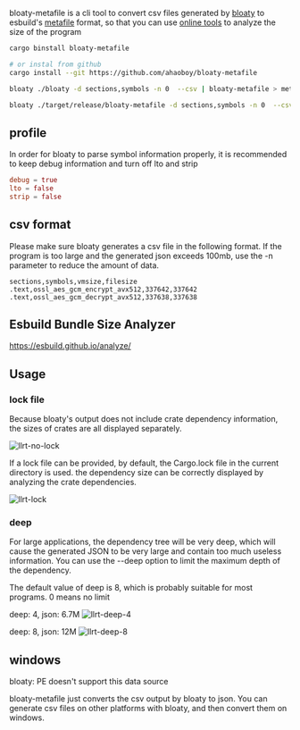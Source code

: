 bloaty-metafile is a cli tool to convert csv files generated by [bloaty](https://github.com/google/bloaty) to esbuild's [metafile](https://esbuild.github.io/api/#metafile) format, so that you can use [online tools](https://esbuild.github.io/analyze/) to analyze the size of the program

```bash
cargo binstall bloaty-metafile

# or instal from github
cargo install --git https://github.com/ahaoboy/bloaty-metafile

bloaty ./bloaty -d sections,symbols -n 0  --csv | bloaty-metafile > meta.json

bloaty ./target/release/bloaty-metafile -d sections,symbols -n 0  --csv | bloaty-metafile --name=bloaty-metafile --lock=Cargo.lock  > meta.json
```

## profile

In order for bloaty to parse symbol information properly, it is recommended to keep debug information and turn off lto and strip

```toml
debug = true
lto = false
strip = false
```

## csv format

Please make sure bloaty generates a csv file in the following format. If the program is too large and the generated json exceeds 100mb, use the -n parameter to reduce the amount of data.

```
sections,symbols,vmsize,filesize
.text,ossl_aes_gcm_encrypt_avx512,337642,337642
.text,ossl_aes_gcm_decrypt_avx512,337638,337638
```

## Esbuild Bundle Size Analyzer

https://esbuild.github.io/analyze/

## Usage

### lock file

Because bloaty's output does not include crate dependency information, the sizes of crates are all displayed separately.

![llrt-no-lock](https://github.com/user-attachments/assets/669c033f-72e8-49e9-b030-dffc370b6580)

If a lock file can be provided, by default, the Cargo.lock file in the current directory is used. the dependency size can be correctly displayed by analyzing the crate dependencies.

![llrt-lock](https://github.com/user-attachments/assets/756bb69e-d8b5-42b2-946f-8e5439284209)

### deep

For large applications, the dependency tree will be very deep, which will cause the generated JSON to be very large and contain too much useless information. You can use the --deep option to limit the maximum depth of the dependency.

The default value of deep is 8, which is probably suitable for most programs. 0 means no limit

deep: 4, json: 6.7M
![llrt-deep-4](https://github.com/user-attachments/assets/2780c0ff-3a04-4aa3-946f-5c024347f1dd)

deep: 8, json: 12M
![llrt-deep-8](https://github.com/user-attachments/assets/89a786ff-45e6-47b7-a931-edd59d1dff30)


## windows

bloaty: PE doesn't support this data source

bloaty-metafile just converts the csv output by bloaty to json. You can generate csv files on other platforms with bloaty, and then convert them on windows.
